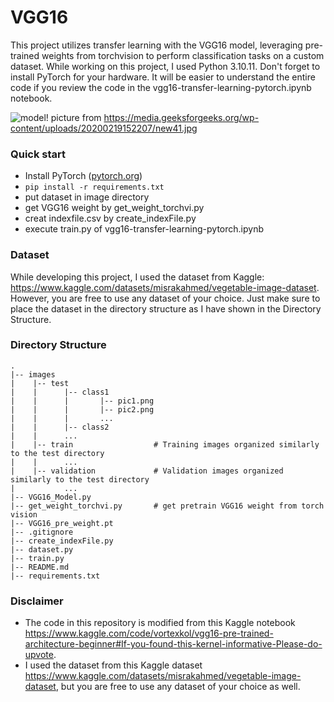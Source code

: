 # VGG16
This project utilizes transfer learning with the VGG16 model, leveraging pre-trained weights from torchvision to perform classification tasks on a custom dataset.
While working on this project, I used Python 3.10.11. Don't forget to install PyTorch for your hardware. It will be easier to understand the entire code if you review the code in the vgg16-transfer-learning-pytorch.ipynb notebook.

![model!](https://media.geeksforgeeks.org/wp-content/uploads/20200219152207/new41.jpg)
picture from https://media.geeksforgeeks.org/wp-content/uploads/20200219152207/new41.jpg

### Quick start
- Install PyTorch ([pytorch.org](http://pytorch.org))
- `pip install -r requirements.txt`
- put dataset in image directory
- get VGG16 weight by get_weight_torchvi.py
- creat indexfile.csv by create_indexFile.py
- execute train.py of vgg16-transfer-learning-pytorch.ipynb

### Dataset
While developing this project, I used the dataset from Kaggle: https://www.kaggle.com/datasets/misrakahmed/vegetable-image-dataset. However, you are free to use any dataset of your choice. Just make sure to place the dataset in the directory structure as I have shown in the Directory Structure.
    
### Directory Structure
    .
    |-- images
    |    |-- test
    |    |      |-- class1
    |    |      |       |-- pic1.png
    |    |      |       |-- pic2.png
    |    |      |       ...
    |    |      |-- class2
    |    |      ...
    |    |-- train                  # Training images organized similarly to the test directory
    |    |      ...
    |    |-- validation             # Validation images organized similarly to the test directory
    |           ...
    |-- VGG16_Model.py
    |-- get_weight_torchvi.py       # get pretrain VGG16 weight from torch vision
    |-- VGG16_pre_weight.pt         
    |-- .gitignore
    |-- create_indexFile.py
    |-- dataset.py
    |-- train.py
    |-- README.md
    |-- requirements.txt

### Disclaimer
 - The code in this repository is modified from this Kaggle notebook https://www.kaggle.com/code/vortexkol/vgg16-pre-trained-architecture-beginner#If-you-found-this-kernel-informative-Please-do-upvote.
 - I used the dataset from this Kaggle dataset https://www.kaggle.com/datasets/misrakahmed/vegetable-image-dataset, but you are free to use any dataset of your choice as well.

